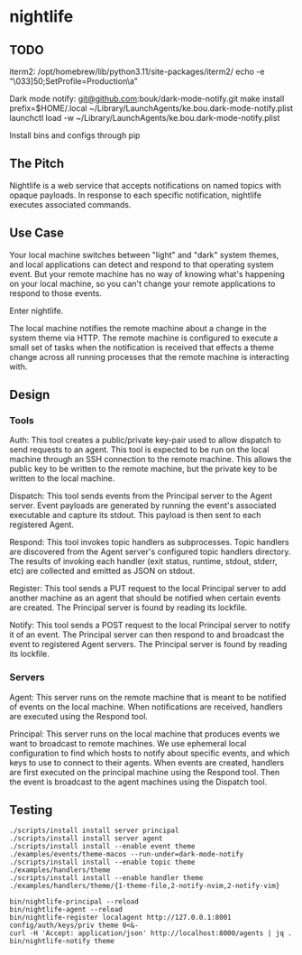 # nightlife

## TODO

iterm2:
/opt/homebrew/lib/python3.11/site-packages/iterm2/
echo -e “\033]50;SetProfile=Production\a”

Dark mode notify:
git@github.com:bouk/dark-mode-notify.git
make install prefix=$HOME/.local
~/Library/LaunchAgents/ke.bou.dark-mode-notify.plist
launchctl load -w ~/Library/LaunchAgents/ke.bou.dark-mode-notify.plist

Install bins and configs through pip

## The Pitch

Nightlife is a web service that accepts notifications on named topics with
opaque payloads. In response to each specific notification, nightlife executes
associated commands.

## Use Case

Your local machine switches between "light" and "dark" system themes, and local
applications can detect and respond to that operating system event. But your
remote machine has no way of knowing what's happening on your local machine, so
you can't change your remote applications to respond to those events.

Enter nightlife.

The local machine notifies the remote machine about a change in the system theme
via HTTP. The remote machine is configured to execute a small set of tasks when
the notification is received that effects a theme change across all running
processes that the remote machine is interacting with.

## Design

### Tools

Auth: This tool creates a public/private key-pair used to allow dispatch to send
requests to an agent. This tool is expected to be run on the local machine
through an SSH connection to the remote machine. This allows the public key to
be written to the remote machine, but the private key to be written to the local
machine.

Dispatch: This tool sends events from the Principal server to the Agent server.
Event payloads are generated by running the event's associated executable and
capture its stdout. This payload is then sent to each registered Agent.

Respond: This tool invokes topic handlers as subprocesses. Topic handlers are
discovered from the Agent server's configured topic handlers directory. The
results of invoking each handler (exit status, runtime, stdout, stderr, etc) are
collected and emitted as JSON on stdout.

Register: This tool sends a PUT request to the local Principal server to add
another machine as an agent that should be notified when certain events are
created. The Principal server is found by reading its lockfile.

Notify: This tool sends a POST request to the local Principal server to notify
it of an event. The Principal server can then respond to and broadcast the event
to registered Agent servers. The Principal server is found by reading its
lockfile.

### Servers

Agent: This server runs on the remote machine that is meant to be notified of
events on the local machine. When notifications are received, handlers are
executed using the Respond tool.

Principal: This server runs on the local machine that produces events we want to
broadcast to remote machines. We use ephemeral local configuration to find which
hosts to notify about specific events, and which keys to use to connect to their
agents. When events are created, handlers are first executed on the principal
machine using the Respond tool. Then the event is broadcast to the agent
machines using the Dispatch tool.

## Testing

```
./scripts/install install server principal
./scripts/install install server agent
./scripts/install install --enable event theme ./examples/events/theme-macos --run-under=dark-mode-notify
./scripts/install install --enable topic theme ./examples/handlers/theme
./scripts/install install --enable handler theme ./examples/handlers/theme/{1-theme-file,2-notify-nvim,2-notify-vim}
```

```
bin/nightlife-principal --reload
bin/nightlife-agent --reload
bin/nightlife-register localagent http://127.0.0.1:8001 config/auth/keys/priv theme 0<&-
curl -H 'Accept: application/json' http://localhost:8000/agents | jq .
bin/nightlife-notify theme
```
